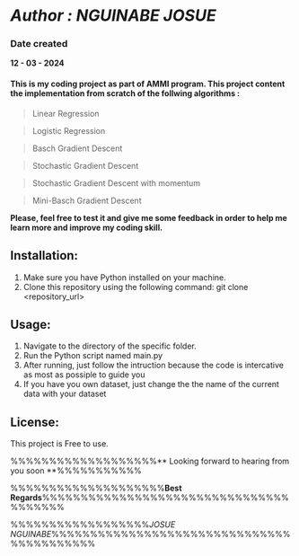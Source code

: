 # _Author : NGUINABE JOSUE_

### Date created

 **12 - 03 - 2024**

#### This is my  coding project as part of AMMI program. This project content the implementation from scratch of the follwing algorithms :

> Linear Regression

> Logistic Regression

> Basch Gradient Descent

> Stochastic Gradient Descent

> Stochastic Gradient Descent with momentum

> Mini-Basch Gradient Descent

**Please, feel free to test it and give me some feedback in order to help me learn more and improve my coding skill.**


## Installation:

1. Make sure you have Python installed on your machine.
2. Clone this repository using the following command: 
   git clone <repository_url>

## Usage:

1. Navigate to the directory of the specific folder.
2. Run the Python script named main.py
3. After running, just follow the intruction because the code is intercative as most as possiple to guide you
4. If you have you own dataset, just change the the  name of the current data with your dataset


## License:

This project is Free to use.
   



%%%%%%%%%%%%%%%%%%%** Looking forward to hearing from you soon **%%%%%%%%%%%

%%%%%%%%%%%%%%%%%%%%**Best Regards**%%%%%%%%%%%%%%%%%%%%%%%%%%%%%%%%%%%%%%%

%%%%%%%%%%%%%%%%%%_JOSUE NGUINABE_%%%%%%%%%%%%%%%%%%%%%%%%%%%%%%%%%%%%%%%%%%

